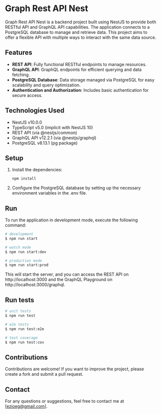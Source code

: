 # Graph Rest API Nest
Graph Rest API Nest is a backend project built using NestJS to provide both RESTful API and GraphQL API capabilities. The application connects to a PostgreSQL database to manage and retrieve data. This project aims to offer a flexible API with multiple ways to interact with the same data source.

## Features
- **REST API**: Fully functional RESTful endpoints to manage resources.
- **GraphQL API**: GraphQL endpoints for efficient querying and data fetching.
- **PostgreSQL Database**: Data storage managed via PostgreSQL for easy scalability and query optimization.
- **Authentication and Authorization**: Includes basic authentication for secure access.

## Technologies Used
- NestJS v10.0.0
- TypeScript v5.0 (implicit with NestJS 10)
- REST API (via @nestjs/common)
- GraphQL API v12.2.1 (via @nestjs/graphql)
- PostgreSQL v8.13.1 (pg package)

## Setup
1. Install the dependencies:

   ```bash
   npm install

2. Configure the PostgreSQL database by setting up the necessary environment variables in the .env file.

## Run
To run the application in development mode, execute the following command:

   ```bash
   # development
   $ npm run start
  
   # watch mode
   $ npm run start:dev
  
   # production mode
   $ npm run start:prod
   ```
This will start the server, and you can access the REST API on http://localhost:3000 and the GraphQL Playground on http://localhost:3000/graphql.

## Run tests
   ```bash
   # unit tests
   $ npm run test
  
   # e2e tests
   $ npm run test:e2e
  
   # test coverage
   $ npm run test:cov
   ```

## Contributions
Contributions are welcome! If you want to improve the project, please create a fork and submit a pull request.

## Contact
For any questions or suggestions, feel free to contact me at [ezioeg@gmail.com].
